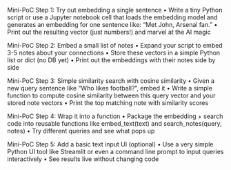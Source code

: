 Mini-PoC Step 1: Try out embedding a single sentence
	•	Write a tiny Python script or use a Jupyter notebook cell that loads the embedding model and generates an embedding for one sentence like:
“Met John, Arsenal fan.”
	•	Print out the resulting vector (just numbers!) and marvel at the AI magic

Mini-PoC Step 2: Embed a small list of notes
	•	Expand your script to embed 3-5 notes about your connections
	•	Store these vectors in a simple Python list or dict (no DB yet)
	•	Print out the embeddings with their notes side by side

Mini-PoC Step 3: Simple similarity search with cosine similarity
	•	Given a new query sentence like “Who likes football?”, embed it
	•	Write a simple function to compute cosine similarity between this query vector and your stored note vectors
	•	Print the top matching note with similarity scores

Mini-PoC Step 4: Wrap it into a function
	•	Package the embedding + search code into reusable functions like embed_text(text) and search_notes(query, notes)
	•	Try different queries and see what pops up

Mini-PoC Step 5: Add a basic text input UI (optional)
	•	Use a very simple Python UI tool like Streamlit or even a command line prompt to input queries interactively
	•	See results live without changing code
